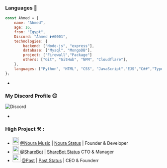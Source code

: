 ### Languages 🤩
```js
const Ahmed = {
    name: "Ahmed",
    age: 16,
    from: "Egypt",
    Discord: "Àhmed ❥#0001",
    technologies: {
        backend: ["Node-js", "express"],
        database: ["Mysql", "MongoDB"],
        project: ["Firewall","Package"]
        others: ["Git", "GitHub", "NPM", "Cloudflare"],
    },
    languages: ["Python", "HTML", "CSS", "JavaScript","EJS","C##","Typescript","Ruby","Ract"]
};
```
-

### My Discord Profile 😊
![Discord](https://discord.c99.nl/widget/theme-1/919719379439071242.png)

-

### High Project ⚒ :
- <img src="https://cdn.discordapp.com/emojis/945392594572152903.webp?size=80&quality=lossless" width="20" height="25"> [@Noura Music](https://discord.gg/m56w5Tez3a) | [Noura Status](https://discord.gg/eCgeB3JvZz) | Founder & Developer
- <img src="https://cdn.discordapp.com/emojis/885573563917168700.webp?size=80&quality=lossless" width="20" height="25"> [@ShareBot](https://discord.gg/zPzmnkztcu) | [ShareBot Status](https://discord.gg/ND3nGTqP27) CTO & Manager
- <img src="https://cdn.discordapp.com/emojis/940615983842857090.webp?size=80&quality=lossless" height="25"> [@Past](https://discord.gg/wJusq3vQhT) | [Past Status](https://discord.gg/59nAZwtkJs) | CEO & Founderr
